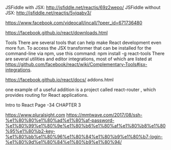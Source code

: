 JSFiddle with JSX: http://jsfiddle.net/reactjs/69z2wepo/
JSFiddle without JSX: http://jsfiddle.net/reactjs/5vjqabv3/

https://www.facebook.com/videocall/incall/?peer_id=671736480

https://facebook.github.io/react/downloads.html


Tools
There are several tools that can help make React development even more fun. To access the 
JSX transformer that can be installed for the command-line via  npm, use this command:
npm install -g react-tools
There are several utilities and editor integrations, most of which are listed at 
https://github.com/facebook/react/wiki/Complementary-Tools#jsx-integrations.

  https://facebook.github.io/react/docs/
addons.html

one example of a useful 
addition is a project called react-router , which provides routing for React applications.

Intro to React
Page -34
CHAPTER 3


https://www.pluralsight.com
https://mmtwave.com/2017/08/ssh-%e1%80%80%e1%80%ad%e1%80%af-password-%e1%80%99%e1%80%9e%e1%80%b6%e1%80%af%e1%80%b8%e1%80%95%e1%80%b2-key-%e1%80%bb%e1%80%96%e1%80%84%e1%80%b9%e1%80%b7-login-%e1%80%9d%e1%80%84%e1%80%b9%e1%80%94/

